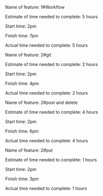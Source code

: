 Name of feature: 1#Workflow

Estimate of time needed to complete: 5 hours

Start time: 2pm

Finish time: 7pm

Actual time needed to complete: 5 hours


Name of feature: 2#git

Estimate of time needed to complete: 2 hours

Start time: 2pm

Finish time: 4pm

Actual time needed to complete: 2 hours


Name of feature: 2#post and delete

Estimate of time needed to complete: 4 hours

Start time: 2pm

Finish time: 6pm

Actual time needed to complete: 4 hours


Name of feature: 2#put

Estimate of time needed to complete: 1 hours

Start time: 2pm

Finish time: 3pm

Actual time needed to complete: 1 hours